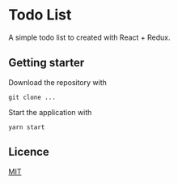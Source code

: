 # Todo List

A simple todo list to created with React + Redux.

## Getting starter
Download the repository with
```
git clone ...
```

Start the application with
```
yarn start
```

## Licence

[MIT](LICENCE)
